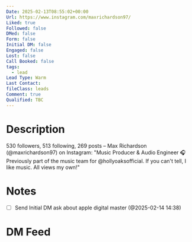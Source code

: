 ```yaml
---
Date: 2025-02-13T08:55:02+00:00
Url: https://www.instagram.com/maxrichardson97/
Liked: true
Followed: false
DMed: false
Form: false
Initial DM: false
Engaged: false
Lost: false
Call Booked: false
tags:
  - lead
Lead Type: Warm
Last Contact: 
fileClass: leads
Comment: true
Qualified: TBC
---
```

# Description
530 followers, 513 following, 269 posts – Max Richardson (@maxrichardson97) on Instagram: "Music Producer & Audio Engineer 🎧
Previously part of the music team for @hollyoaksofficial. 
If you can't tell, I like music. All views my own!"
# Notes
- [ ] Send Initial DM ask about apple digital master (@2025-02-14 14:38) 
# DM Feed